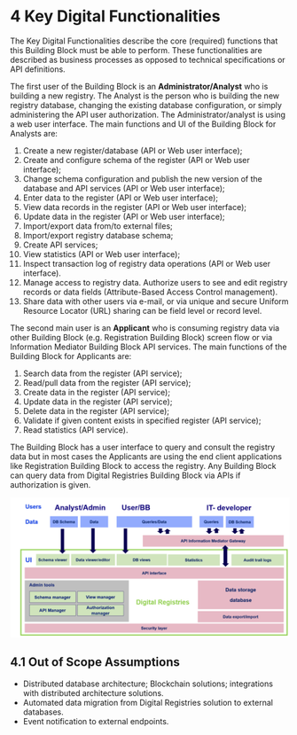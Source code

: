 # 4 Key Digital Functionalities

The Key Digital Functionalities describe the core (required) functions that this Building Block must be able to perform. These functionalities are described as business processes as opposed to technical specifications or API definitions.

The first user of the Building Block is an **Administrator/Analyst** who is building a new registry. The Analyst is the person who is building the new registry database, changing the existing database configuration, or simply administering the API user authorization. The Administrator/analyst is using a web user interface. The main functions and UI of the Building Block for Analysts are:

1. Create a new register/database (API or Web user interface);
2. Create and configure schema of the register (API or Web user interface);
3. Change schema configuration and publish the new version of the database and API services (API or Web user interface);
4. Enter data to the register (API or Web user interface);
5. View data records in the register (API or Web user interface);
6. Update data in the register (API or Web user interface);
7. Import/export data from/to external files;
8. Import/export registry database schema;
9. Create API services;
10. View statistics (API or Web user interface);
11. Inspect transaction log of registry data operations (API or Web user interface).
12. Manage access to registry data. Authorize users to see and edit registry records or data fields (Attribute-Based Access Control management).
13. Share data with other users via e-mail, or via unique and secure Uniform Resource Locator (URL) sharing can be field level or record level.

The second main user is an **Applicant** who is consuming registry data via other Building Block (e.g. Registration Building Block) screen flow or via Information Mediator Building Block API services. The main functions of the Building Block for Applicants are:

1. Search data from the register (API service);
2. Read/pull data from the register (API service);
3. Create data in the register (API service);
4. Update data in the register (API service);
5. Delete data in the register (API service);
6. Validate if given content exists in specified register (API service);
7. Read statistics (API service).

The Building Block has a user interface to query and consult the registry data but in most cases the Applicants are using the end client applications like Registration Building Block to access the registry. Any Building Block can query data from Digital Registries Building Block via APIs if authorization is given.

![Digital registries functional components](<.gitbook/assets/image3 (1) (1).png>)

## 4.1 Out of Scope Assumptions

* Distributed database architecture; Blockchain solutions; integrations with distributed architecture solutions.
* Automated data migration from Digital Registries solution to external databases.
* Event notification to external endpoints.
